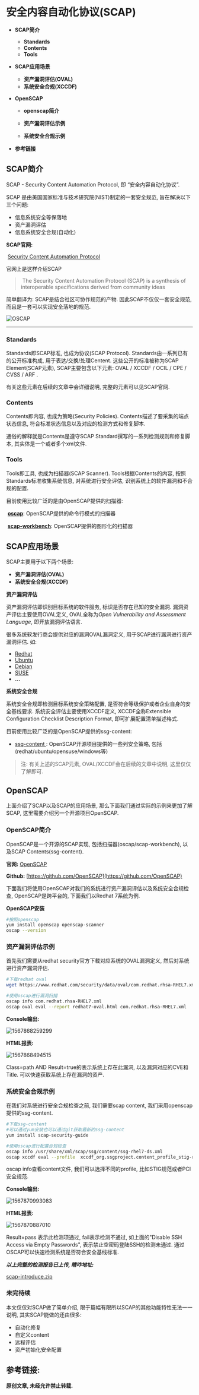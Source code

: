 # 安全内容自动化协议(SCAP)

- **SCAP简介**
	- **Standards**
	- **Contents**
	- **Tools**
- **SCAP应用场景**
	- **资产漏洞评估(OVAL)**
	- **系统安全合规(XCCDF)**
- **OpenSCAP** 
	
	- **openscap简介**
	
	- **资产漏洞评估示例**
	
	- **系统安全合规示例**
-  **参考链接**

## SCAP简介

SCAP - Security Content Automation Protocol, 即 “安全内容自动化协议”.

SCAP 是由美国国家标准与技术研究院(NIST)制定的一套安全规范, 旨在解决以下三个问题:

- 信息系统安全等保落地
- 资产漏洞评估
- 信息系统安全合规(自动化)

**SCAP官网:**

​	[Security Content Automation Protocol](https://csrc.nist.gov/Projects/Security-Content-Automation-Protocol)

官网上是这样介绍SCAP

> ​	The Security Content Automation Protocol (SCAP) is a synthesis of interoperable specifications derived from community ideas

简单翻译为: SCAP是结合社区可协作规范的产物. 因此SCAP不仅仅一套安全规范, 而且是一套可以实现安全落地的规范.

![OSCAP](https://github.com/Sep0lkit/Blog/blob/master/posts/_static/imgs/1567836508520.png)

------

### Standards

Standards即SCAP标准, 也成为协议(SCAP Protocol).   Standards由一系列已有的公开标准构成, 用于表达/交换/处理Centent.  这些公开的标准被称为SCAP Element(SCAP元素), SCAP主要包含以下元素:  OVAL / XCCDF / OCIL / CPE / CVSS / ARF . 

有关这些元素在后续的文章中会详细说明, 完整的元素可以见SCAP官网.

### Contents

Contents即内容, 也成为策略(Security Policies).  Contents描述了要采集的端点状态信息, 符合标准状态信息以及对应的检测方式和修复脚本.

通俗的解释就是Contents是遵守SCAP Standard撰写的一系列检测规则和修复脚本, 其实体是一个或者多个xml文件.

### Tools

Tools即工具, 也成为扫描器(SCAP Scanner). Tools根据Contents的内容, 按照Standards标准收集系统信息, 对系统进行安全评估, 识别系统上的软件漏洞和不合规的配置.

目前使用比较广泛的是由OpenSCAP提供的扫描器:

​		[**oscap**](https://www.open-scap.org/tools/openscap-base/): OpenSCAP提供的命令行模式的扫描器

​		[**scap-workbench**](https://www.open-scap.org/tools/scap-workbench/): OpenSCAP提供的图形化的扫描器

## SCAP应用场景		

SCAP主要用于以下两个场景:

- **资产漏洞评估(OVAL)**
- **系统安全合规(XCCDF)**

**资产漏洞评估**

资产漏洞评估即识别目标系统的软件服务, 标识是否存在已知的安全漏洞.  漏洞资产评估主要使用OVAL定义, OVAL全称为*Open Vulnerability and Assessment Language*, 即开放漏洞评估语言. 

很多系统软发行商会提供对应的漏洞OVAL漏洞定义, 用于SCAP进行漏洞进行资产漏洞评估. 如:

- [Redhat](https://www.redhat.com/security/data/oval/)
- [Ubuntu](https://people.canonical.com/~ubuntu-security/oval/)
- [Debian](https://www.debian.org/security/oval/)
- [SUSE](http://ftp.suse.com/pub/projects/security/oval/)
- **...**

**系统安全合规**

系统安全合规即检测目标系统安全策略配置, 是否符合等级保护或者企业自身的安全基线要求. 系统安全评估主要使用XCCDF定义, XCCDF全称Extensible Configuration Checklist Description Format, 即可扩展配置清单描述格式.

目前使用比较广泛的是OpenSCAP提供的ssg-content:

- [ssg-content ](https://github.com/ComplianceAsCode/content): OpenSCAP开源项目提供的一些列安全策略, 包括(redhat/ubuntu/opensuse/windows等)

> 注: 有关上述的SCAP元素, OVAL/XCCDF会在后续的文章中说明, 这里仅仅了解即可.
>

## OpenSCAP

上面介绍了SCAP以及SCAP的应用场景, 那么下面我们通过实际的示例来更加了解SCAP, 这里需要介绍另一个开源项目OpenSCAP.

### OpenSCAP简介

OpenSCAP是一个开源的SCAP实现, 包括扫描器(oscap/scap-workbench), 以及SCAP Contents(ssg-content).

**官网:** [OpenSCAP](https://www.open-scap.org/)	

**Github:** [https://github.com/OpenSCAP](https://github.com/OpenSCAP)

下面我们将使用OpenSCAP对我们的系统进行资产漏洞评估以及系统安全合规检查,  OpenSCAP是跨平台的,  下面我们以Redhat 7系统为例.

**OpenSCAP安装**

```bash
#按照openscap
yum install openscap openscap-scanner
oscap --version
```

### 资产漏洞评估示例

首先我们需要从redhat security官方下载对应系统的OVAL漏洞定义, 然后对系统进行资产漏洞评估.

```bash
#下载redhat oval
wget https://www.redhat.com/security/data/oval/com.redhat.rhsa-RHEL7.xml

#使用oscap进行漏洞扫描
oscap info com.redhat.rhsa-RHEL7.xml 
oscap oval eval --report redhat7-oval.html com.redhat.rhsa-RHEL7.xml
```

**Console输出:**

![1567868259299](https://github.com/Sep0lkit/Blog/blob/master/posts/_static/imgs/1567868259299.png)

**HTML报表:**

![1567868494515](https://github.com/Sep0lkit/Blog/blob/master/posts/_static/imgs/1567868494515.png)

Class=path AND Result=true的表示系统上存在此漏洞, 以及漏洞对应的CVE和Title. 可以快速获取系统上存在漏洞的资产.

### 系统安全合规示例

在我们对系统进行安全合规检查之前, 我们需要scap content, 我们采用openscap提供的ssg-content.

```bash
#下载ssg-content
#可以通过yum安装也可以通过git获取最新的ssg-content
yum install scap-security-guide

#使用oscap进行配置合规检查
oscap info /usr/share/xml/scap/ssg/content/ssg-rhel7-ds.xml
oscap xccdf eval --profile  xccdf_org.ssgproject.content_profile_stig-rhel7-disa --report redhat7-xccdf.html  /usr/share/xml/scap/ssg/content/ssg-rhel7-ds.xml
```

oscap info查看content文件, 我们可以选择不同的profile,  比如STIG规范或者PCI安全规范. 

**Console输出:**

![1567870993083](https://github.com/Sep0lkit/Blog/blob/master/posts/_static/imgs/1567870993083.png)

**HTML报表:**

![1567870887010](https://github.com/Sep0lkit/Blog/blob/master/posts/_static/imgs/1567870887010.png)

Result=pass 表示此检测项通过, fail表示检测不通过, 如上面的"Disable SSH Access via Empty Passwords", 表示禁止空密码登陆SSH的检测未通过.  通过OSCAP可以快速检测系统是否符合安全基线标准.



***以上完整的检测报告已上传, 瞎咋地址:***

[scap-introduce.zip](https://github.com/Sep0lkit/Blog/blob/master/posts/_assets/scap/scap-introduce.zip)

### **未完待续**

本文仅仅对SCAP做了简单介绍, 限于篇幅有限所以SCAP的其他功能特性无法一一说明, 其实SCAP能做的还由很多:

- 自动化修复
- 自定义content
- 远程评估
- 资产初始化安全配置

## 参考链接:



**原创文章, 未经允许禁止转载.**
